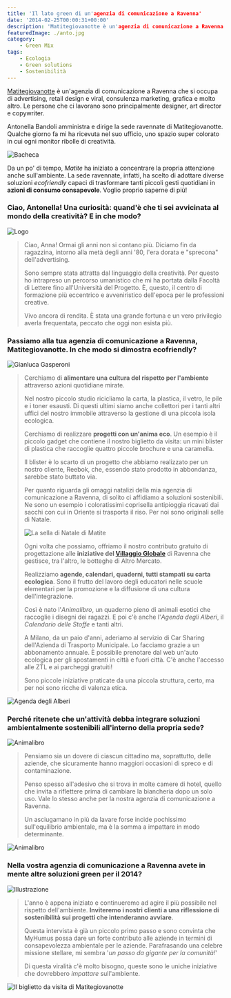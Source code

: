 ```yaml
---
title: 'Il lato green di un'agenzia di comunicazione a Ravenna'
date: '2014-02-25T00:00:31+00:00'
description: 'Matitegiovanotte è un'agenzia di comunicazione a Ravenna che, all'interno dell'ufficio e verso i propri clienti, ha iniziato a promuovere uno spirito green.'
featuredImage: ./anto.jpg
category:
    - Green Mix
tags:
    - Ecologia
    - Green solutions
    - Sostenibilità
---
```


[Matitegiovanotte](http://www.matitegiovanotte.biz) è un'agenzia di comunicazione a Ravenna che si occupa di advertising, retail design e viral, consulenza marketing, grafica e molto altro. Le persone che ci lavorano sono principalmente designer, art director e copywriter.

Antonella Bandoli amministra e dirige la sede ravennate di Matitegiovanotte.
Qualche giorno fa mi ha ricevuta nel suo ufficio, uno spazio super colorato in cui ogni monitor ribolle di creatività.

![Bacheca](./bacheca.jpg)

Da un po' di tempo, *Matite* ha iniziato a concentrare la propria attenzione anche sull'ambiente.
La sede ravennate, infatti, ha scelto di adottare diverse soluzioni *ecofriendly* capaci di trasformare tanti piccoli gesti quotidiani in **azioni di consumo consapevole**.
Voglio proprio saperne di più!

### Ciao, Antonella! Una curiosità: quand'è che ti sei avvicinata al mondo della creatività? E in che modo?

![Logo](./logo-matite.jpg)

> Ciao, Anna! Ormai gli anni non si contano più. Diciamo fin da ragazzina, intorno alla metà degli anni '80, l'era dorata e "sprecona" dell'advertising.
>
> Sono sempre stata attratta dal linguaggio della creatività. Per questo ho intrapreso un percorso umanistico che mi ha portata dalla Facoltà di Lettere fino all'Università del Progetto. È, questo, il centro di formazione più eccentrico e avveniristico dell'epoca per le professioni creative.
>
> Vivo ancora di rendita. È stata una grande fortuna e un vero privilegio averla frequentata, peccato che oggi non esista più.

### Passiamo alla tua agenzia di comunicazione a Ravenna, Matitegiovanotte. In che modo si dimostra ecofriendly?

![Gianluca Gasperoni](./gianluca-gasperoni.jpg)

> Cerchiamo di **alimentare una cultura del rispetto per l'ambiente** attraverso azioni quotidiane mirate.
>
> Nel nostro piccolo studio ricicliamo la carta, la plastica, il vetro, le pile e i toner esausti. Di questi ultimi siamo anche collettori per i tanti altri uffici del nostro immobile attraverso la gestione di una piccola isola ecologica.
>
> Cerchiamo di realizzare **progetti con un'anima eco**. Un esempio è il piccolo gadget che contiene il nostro biglietto da visita: un mini blister di plastica che raccoglie quattro piccole brochure e una caramella.
>
> Il blister è lo scarto di un progetto che abbiamo realizzato per un nostro cliente, Reebok, che, essendo stato prodotto in abbondanza, sarebbe stato buttato via.
>
> Per quanto riguarda gli omaggi natalizi della mia agenzia di comunicazione a Ravenna, di solito ci affidiamo a soluzioni sostenibili. Ne sono un esempio i coloratissimi coprisella antipioggia ricavati dai sacchi con cui in Oriente si trasporta il riso. Per noi sono originali selle di Natale.
>
> ![La sella di Natale di Matite](./la-sella-di-natale.jpg)
>
> Ogni volta che possiamo, offriamo il nostro contributo gratuito di progettazione alle **iniziative del [Villaggio Globale](http://www.villaggioglobale.ra.it/home.php?Lang=it)** di Ravenna che gestisce, tra l'altro, le botteghe di Altro Mercato.
>
> Realizziamo **agende, calendari, quaderni, tutti stampati su carta ecologica**. Sono il frutto del lavoro degli educatori nelle scuole elementari per la promozione e la diffusione di una cultura dell'integrazione.
>
> Così è nato l'*Animalibro*, un quaderno pieno di animali esotici che raccoglie i disegni dei ragazzi. E poi c'è anche l'*Agenda degli Alberi*, il *Calendario delle Stoffe* e tanti altri.
>
> A Milano, da un paio d'anni, aderiamo al servizio di Car Sharing dell'Azienda di Trasporto Municipale. Lo facciamo grazie a un abbonamento annuale. È possibile prenotare dal web un'auto ecologica per gli spostamenti in città e fuori città. C'è anche l'accesso alle ZTL e ai parcheggi gratuiti!
>
> Sono piccole iniziative praticate da una piccola struttura, certo, ma per noi sono ricche di valenza etica.

![Agenda degli Alberi](./agenda-degli-alberi.jpg)

### Perché ritenete che un'attività debba integrare soluzioni ambientalmente sostenibili all'interno della propria sede?

![Animalibro](./animalibro.jpg)

> Pensiamo sia un dovere di ciascun cittadino ma, soprattutto, delle aziende, che sicuramente hanno maggiori occasioni di spreco e di contaminazione.
>
> Penso spesso all'adesivo che si trova in molte camere di hotel, quello che invita a riflettere prima di cambiare la biancheria dopo un solo uso. Vale lo stesso anche per la nostra agenzia di comunicazione a Ravenna.
>
> Un asciugamano in più da lavare forse incide pochissimo sull'equilibrio ambientale, ma è la somma a impattare in modo determinante.

![Animalibro](./animalibro-pagine.jpg)

### Nella vostra agenzia di comunicazione a Ravenna avete in mente altre soluzioni green per il 2014?

![Illustrazione](./illustrazione.jpg)

> L'anno è appena iniziato e continueremo ad agire il più possibile nel rispetto dell'ambiente. **Inviteremo i nostri clienti a una riflessione di sostenibilità sui progetti che intenderanno avviare**.
>
> Questa intervista è già un piccolo primo passo e sono convinta che MyHumus possa dare un forte contributo alle aziende in termini di consapevolezza ambientale per le aziende. Parafrasando una celebre missione stellare, mi sembra '*un passo da gigante per la comunità!*'
>
> Di questa viralità c'è molto bisogno, queste sono le uniche iniziative che dovrebbero *impattare* sull'ambiente.

![Il biglietto da visita di Matitegiovanotte](./biglietto-da-visita.jpg)
